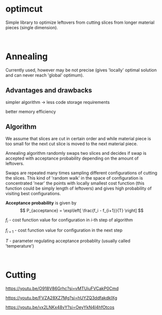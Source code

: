 # optimcut
Simple library to optimize leftovers from cutting slices from longer material pieces (single dimension).

<br>

# Annealing

Currently used, however may be not precise (gives 'locally' optimal solution and can never reach 'global' optimum).

## Advantages and drawbacks

simpler algorithm -> less code storage requirements

better memory efficiency


## Algorithm

We assume that slices are cut in certain order and while material piece is too small for the next cut slice is moved to the next material piece.

Annealing algorithm randomly swaps two slices and decides if swap is accepted with acceptance probability depending on the amount of leftovers.

Swaps are repeated many times sampling different configurations of cutting the slices. This kind of 'random walk' in the space of configuration is concentrated 'near' the points with locally smallest cost function (this function could be simply length of leftovers) and gives high probability of visiting best configurations.

**Acceptance probability** is given by
$$
P_{acceptance} = \exp\left[ \frac{f_i - f_{i+1}}{T} \right]
$$

$f_i$     - cost function value for configuration in $i$-th step of algorithm

$f_{i+1}$ - cost function value for configuration in the next step

$T$       - parameter regulating acceptance probablity (usually called 'temperature')




<br>



# Cutting 

https://youtu.be/O918V86Grhc?si=vMTUiuFVCakP0Cmd

https://youtu.be/FVZA28XZ7Mg?si=hUYZQ3ddfakdklXg

https://youtu.be/vx2LNKx48vY?si=OeyYkN4I4hfOtcos
